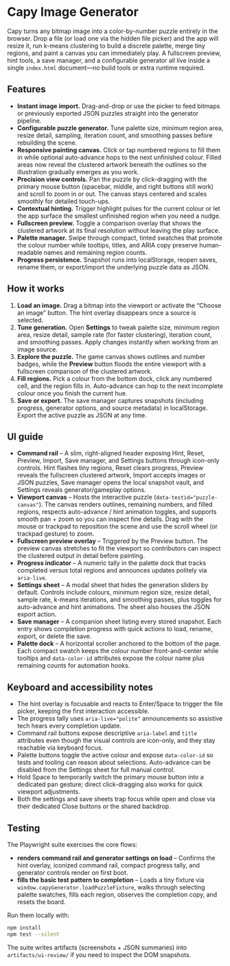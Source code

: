 # Capy Image Generator

Capy turns any bitmap image into a color-by-number puzzle entirely in the
browser. Drop a file (or load one via the hidden file picker) and the app will
resize it, run k-means clustering to build a discrete palette, merge tiny
regions, and paint a canvas you can immediately play. A fullscreen preview, hint
tools, a save manager, and a configurable generator all live inside a single
`index.html` document—no build tools or extra runtime required.

## Features

- **Instant image import.** Drag-and-drop or use the picker to feed bitmaps or
  previously exported JSON puzzles straight into the generator pipeline.
- **Configurable puzzle generator.** Tune palette size, minimum region area,
  resize detail, sampling, iteration count, and smoothing passes before
  rebuilding the scene.
- **Responsive painting canvas.** Click or tap numbered regions to fill them in
  while optional auto-advance hops to the next unfinished colour. Filled areas
  now reveal the clustered artwork beneath the outlines so the illustration
  gradually emerges as you work.
- **Precision view controls.** Pan the puzzle by click-dragging with the
  primary mouse button (spacebar, middle, and right buttons still work) and
  scroll to zoom in or out. The canvas stays centered and scales smoothly for
  detailed touch-ups.
- **Contextual hinting.** Trigger highlight pulses for the current colour or let
  the app surface the smallest unfinished region when you need a nudge.
- **Fullscreen preview.** Toggle a comparison overlay that shows the clustered
  artwork at its final resolution without leaving the play surface.
- **Palette manager.** Swipe through compact, tinted swatches that promote the
  colour number while tooltips, titles, and ARIA copy preserve human-readable
  names and remaining region counts.
- **Progress persistence.** Snapshot runs into localStorage, reopen saves,
  rename them, or export/import the underlying puzzle data as JSON.

## How it works

1. **Load an image.** Drag a bitmap into the viewport or activate the “Choose an
   image” button. The hint overlay disappears once a source is selected.
2. **Tune generation.** Open **Settings** to tweak palette size, minimum region
   area, resize detail, sample rate (for faster clustering), iteration count,
   and smoothing passes. Apply changes instantly when working from an image
   source.
3. **Explore the puzzle.** The game canvas shows outlines and number badges,
   while the **Preview** button floods the entire viewport with a fullscreen
   comparison of the clustered artwork.
4. **Fill regions.** Pick a colour from the bottom dock, click any numbered cell,
   and the region fills in. Auto-advance can hop to the next incomplete colour
   once you finish the current hue.
5. **Save or export.** The save manager captures snapshots (including progress,
   generator options, and source metadata) in localStorage. Export the active
   puzzle as JSON at any time.

## UI guide

- **Command rail** – A slim, right-aligned header exposing Hint, Reset, Preview,
  Import, Save manager, and Settings buttons through icon-only controls.
  Hint flashes tiny regions, Reset clears progress, Preview reveals the
  fullscreen clustered artwork, Import accepts images or JSON puzzles, Save
  manager opens the local snapshot vault, and Settings reveals
  generator/gameplay options.
- **Viewport canvas** – Hosts the interactive puzzle (`data-testid="puzzle-canvas"`).
  The canvas renders outlines, remaining numbers, and filled regions, respects
  auto-advance / hint animation toggles, and supports smooth pan + zoom so you
  can inspect fine details. Drag with the mouse or trackpad to reposition the
  scene and use the scroll wheel (or trackpad gesture) to zoom.
- **Fullscreen preview overlay** – Triggered by the Preview button. The preview
  canvas stretches to fit the viewport so contributors can inspect the clustered
  output in detail before painting.
- **Progress indicator** – A numeric tally in the palette dock that tracks
  completed versus total regions and announces updates politely via `aria-live`.
- **Settings sheet** – A modal sheet that hides the generation sliders by
  default. Controls include colours, minimum region size, resize detail, sample
  rate, k-means iterations, and smoothing passes, plus toggles for auto-advance
  and hint animations. The sheet also houses the JSON export action.
- **Save manager** – A companion sheet listing every stored snapshot. Each entry
  shows completion progress with quick actions to load, rename, export, or
  delete the save.
- **Palette dock** – A horizontal scroller anchored to the bottom of the page.
  Each compact swatch keeps the colour number front-and-center while tooltips
  and `data-color-id` attributes expose the colour name plus remaining counts
  for automation hooks.

## Keyboard and accessibility notes

- The hint overlay is focusable and reacts to Enter/Space to trigger the file
  picker, keeping the first interaction accessible.
- The progress tally uses `aria-live="polite"` announcements so assistive tech
  hears every completion update.
- Command rail buttons expose descriptive `aria-label` and `title` attributes
  even though the visual controls are icon-only, and they stay reachable via
  keyboard focus.
- Palette buttons toggle the active colour and expose `data-color-id` so tests
  and tooling can reason about selections. Auto-advance can be disabled from the
  Settings sheet for full manual control.
- Hold Space to temporarily switch the primary mouse button into a dedicated
  pan gesture; direct click-dragging also works for quick viewport adjustments.
- Both the settings and save sheets trap focus while open and close via their
  dedicated Close buttons or the shared backdrop.

## Testing

The Playwright suite exercises the core flows:

- **renders command rail and generator settings on load** – Confirms the hint
  overlay, iconized command rail, compact progress tally, and generator controls
  render on first boot.
- **fills the basic test pattern to completion** – Loads a tiny fixture via
  `window.capyGenerator.loadPuzzleFixture`, walks through selecting palette
  swatches, fills each region, observes the completion copy, and resets the
  board.

Run them locally with:

```bash
npm install
npm test --silent
```

The suite writes artifacts (screenshots + JSON summaries) into
`artifacts/ui-review/` if you need to inspect the DOM snapshots.

